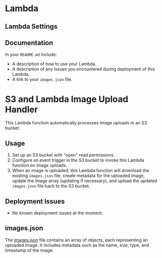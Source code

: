 # Lambda

## Lambda Settings

## Documentation

In your `README.md` include:

- A description of how to use your Lambda.
- A description of any issues you encountered during deployment of this Lambda.
- A link to your `images.json` file.

# S3 and Lambda Image Upload Handler

This Lambda function automatically processes image uploads to an S3 bucket.

## Usage

1. Set up an S3 bucket with "open" read permissions.
2. Configure an event trigger in the S3 bucket to invoke this Lambda function on image uploads.
3. When an image is uploaded, this Lambda function will download the existing `images.json` file, create metadata for the uploaded image, update the image array (updating if necessary), and upload the updated `images.json` file back to the S3 bucket.

## Deployment Issues

- No known deployment issues at the moment.

## images.json

The [images.json](link-to-images-json-file) file contains an array of objects, each representing an uploaded image. It includes metadata such as the name, size, type, and timestamp of the image.
